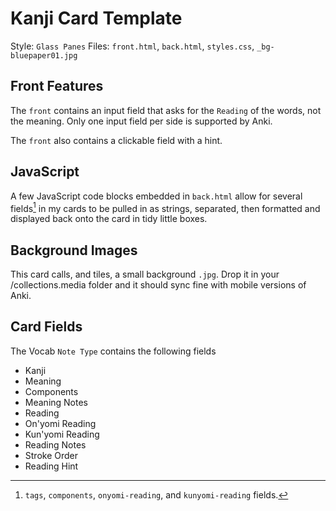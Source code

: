# Kanji Card Template
Style: `Glass Panes`
Files: `front.html`, `back.html`, `styles.css`, `_bg-bluepaper01.jpg`

## Front Features
The `front` contains an input field that asks for the `Reading` of the words, not the meaning. Only one input field per side is supported by Anki. 

The `front` also contains a clickable field with a hint.

## JavaScript
A few JavaScript code blocks embedded in `back.html` allow for several fields[^2] in my cards to be pulled in as strings, separated, then formatted and displayed back onto the card in tidy little boxes. 
[^2]:`tags`, `components`, `onyomi-reading`, and `kunyomi-reading` fields.

## Background Images
This card calls, and tiles, a small background `.jpg`. Drop it in your /collections.media folder and it should sync fine with mobile versions of Anki.

## Card Fields
The Vocab `Note Type` contains the following fields
- Kanji
- Meaning
- Components
- Meaning Notes
- Reading
- On'yomi Reading
- Kun'yomi Reading
- Reading Notes
- Stroke Order
- Reading Hint
